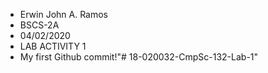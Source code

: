 - Erwin John A. Ramos
- BSCS-2A
- 04/02/2020
- LAB ACTIVITY 1
- My first Github commit!"# 18-020032-CmpSc-132-Lab-1" 
